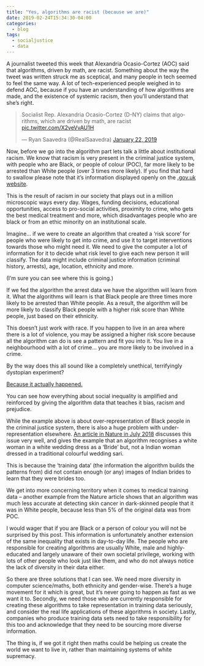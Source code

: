 ```yaml
---
title: "Yes, algorithms are racist (because we are)"
date: 2019-02-24T15:34:30-04:00
categories:
  - blog
tags:
  - socialjustice
  - data
---
```


A journalist tweeted this week that Alexandria Ocasio-Cortez (AOC) said that algorithms, driven by math, are racist. Something about the way the tweet was written struck me as sceptical, and many people in tech seemed to feel the same way. A lot of tech-experienced people weighed in to defend AOC, because if you have an understanding of how algorithms are made, and the existence of systemic racism, then you’ll understand that she’s right.

<blockquote class="twitter-tweet"><p lang="en" dir="ltr">Socialist Rep. Alexandria Ocasio-Cortez (D-NY) claims that algorithms, which are driven by math, are racist <a href="https://t.co/X2veVvAU1H">pic.twitter.com/X2veVvAU1H</a></p>&mdash; Ryan Saavedra (@RealSaavedra) <a href="https://twitter.com/RealSaavedra/status/1087627739861897216?ref_src=twsrc%5Etfw">January 22, 2019</a></blockquote> <script async src="https://platform.twitter.com/widgets.js" charset="utf-8"></script>

Now, before we go into the algorithm part lets talk a little about institutional racism. We know that racism is very present in the criminal justice system, with people who are Black, or people of colour (POC), far more likely to be arrested than White people (over 3 times more likely). If you find that hard to swallow please note that it’s information displayed openly on the [.gov.uk website][1]. 

This is the result of racism in our society that plays out in a million microscopic ways every day. Wages, funding decisions, educational opportunities, access to pro-social activities, proximity to crime, who gets the best medical treatment and more, which disadvantages people who are black or from an ethic minority on an institutional scale.

Imagine…
if we were to create an algorithm that created a ‘risk score’ for people who were likely to get into crime, and use it to target interventions towards those who might need it. We need to give the computer a lot of information for it to decide what risk level to give each new person it will classify. The data might include criminal justice information (criminal history, arrests), age, location, ethnicity and more.

(I’m sure you can see where this is going.)

If we fed the algorithm the arrest data we have the algorithm will learn from it. What the algorithms will learn is that Black people are three times more likely to be arrested than White people. As a result, the algorithm will be more likely to classify Black people with a higher risk score than White people, just based on their ethnicity.

This doesn’t just work with race. If you happen to live in an area where there is a lot of violence, you may be assigned a higher risk score because all the algorithm can do is see a pattern and fit you into it. You live in a neighbourhood with a lot of crime… you are more likely to be involved in a crime.

By the way does this all sound like a completely unethical, terrifyingly dystopian experiment?

[Because it actually happened.][2]



You can see how everything about social inequality is amplified and reinforced by giving the algorithm data that teaches it bias, racism and prejudice. 

While the example above is about over-representation of Black people in the criminal justice system, there is also a huge problem with under-representation elsewhere. [An article in Nature in July 2018][3] discusses this issue very well, and gives the example that an algorithm recognises a white woman in a white wedding dress as a ‘Bride’ but, not a Indian woman dressed in a traditional colourful wedding sari.

This is because the ‘training data’ (the information the algorithm builds the patterns from) did not contain enough (or any) images of Indian brides to learn that they were brides too.

We get into more concerning territory when it comes to medical training data – another example from the Nature article shows that an algorithm was much less accurate at detecting skin cancer in dark-skinned people that it was in White people, because less than 5% of the original data was from POC.

I would wager that if you are Black or a person of colour you will not be surprised by this post. This information is unfortunately another extension of the same inequality that exists in day-to-day life. The people who are responsible for creating algorithms are usually White, male and highly-educated and largely unaware of their own societal privilege, working with lots of other people who look just like them, and who do not always notice the lack of diversity in their data either.

So there are three solutions that I can see. We need more diversity in computer science/maths, both ethnicity and gender-wise. There’s a huge movement for it which is great, but it’s never going to happen as fast as we want it to. Secondly, we need those who are currently responsible for creating these algorithms to take representation in training data seriously, and consider the real life applications of these algorithms in society. Lastly, companies who produce training data sets need to take responsibility for this too and acknowledge that they need to be sourcing more diverse information.

The thing is, if we got it right then maths could be helping us create the world we want to live in, rather than maintaining systems of white supremacy. 


[1]:  https://www.ethnicity-facts-figures.service.gov.uk/crime-justice-and-the-law/policing/number-of-arrests/latest
[2]: https://link.springer.com/article/10.1007%2Fs11292-016-9272-0
[3]: https://www.nature.com/articles/d41586-018-05707-8#ref-CR6

